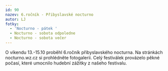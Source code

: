 ```yaml
---
id: 90
nazev: 6.ročník - Přibyslavské nocturno
autor: LJ
fotky:
  - 'Nocturno - pátek '
  - Nocturno - sobota odpoledne
  - Nocturno - sobota večer
---
```

O víkendu 13.-15.10 proběhl 6.ročník přibyslavského nocturna. Na stránkách nocturno.wz.cz si prohlédněte fotogalerii. Celý festiválek provázelo pěkné počasí, které umocnilo hudební zážitky z našeho festivalu.
